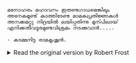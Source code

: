 ```
മനോഹരം മഹാവനം ഇരുണ്ടഗാധമെങ്കിലും
അനേകമുണ്ട് കാത്തിടേണ്ട മാമകപ്രതിജ്ഞകൾ
അനക്കമറ്റു നിദ്രയിൽ ലയിപ്പതിന്നു മുന്പിലായ്
എനിക്കതീവദൂരമുണ്ടവിശ്രമം നടക്കുവാൻ.....

- കടമ്മനിട്ട രാമകൃഷ്ണൻ.
```
<details>
<summary>Read the original version by Robert Frost</summary>
  
```
These woods are lovely, dark and deep,
But I have promises to keep,
And miles to go before I sleep,
And miles to go before I sleep

```
</details>

